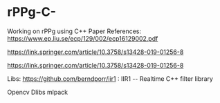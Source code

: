 # rPPg-C-
Working on rPPg using C++
Paper References:
https://www.ep.liu.se/ecp/129/002/ecp16129002.pdf

https://link.springer.com/article/10.3758/s13428-019-01256-8

https://link.springer.com/article/10.3758/s13428-019-01256-8

Libs:
https://github.com/berndporr/iir1 : IIR1 -- Realtime C++ filter library

Opencv
Dlibs
mlpack

